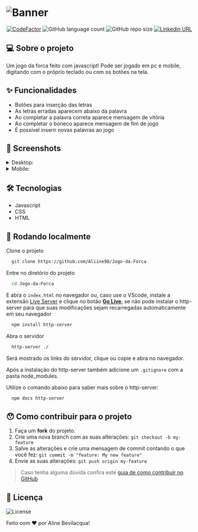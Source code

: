 # ![Banner](https://user-images.githubusercontent.com/90913523/228410057-ed0e6a62-9049-40fb-8a5d-668c903685bb.png)

<p align="center">
  <a href="https://www.codefactor.io/repository/github/aliine98/jogo-da-forca"><img src="https://www.codefactor.io/repository/github/aliine98/jogo-da-forca/badge" alt="CodeFactor" /></a>
  <img alt="GitHub language count" src="https://img.shields.io/github/languages/count/Aliine98/Jogo-da-Forca?style=flat">
  <img alt="GitHub repo size" src="https://img.shields.io/github/repo-size/Aliine98/Jogo-da-Forca?color=magenta&style=flat">
  <a href="https://www.linkedin.com/in/aline-bevilacqua/"><img alt="Linkedin URL" src="https://img.shields.io/twitter/url?label=Conecte-se comigo&logo=linkedin&style=social&url=https%3A%2F%2Fwww.linkedin.com%2Fin%2Faline-bevilacqua%2F"></a>
</p>

## 💻 Sobre o projeto

<p>Um jogo da forca feito com javascript! Pode ser jogado em pc e mobile, digitando com o próprio teclado ou com os botões na tela.</p>

## ✨ Funcionalidades

- Botões para inserção das letras
- As letras erradas aparecem abaixo da palavra
- Ao completar a palavra correta aparece mensagem de vitória
- Ao completar o boneco aparece mensagem de fim de jogo
- É possível inserir novas palavras ao jogo

## 🎨 Screenshots

<details>
  <summary>Desktop:</summary>
  <p>Início:</p>
  <img src="https://user-images.githubusercontent.com/90913523/192035986-05edb995-6054-4f55-9988-b1842bb06464.png" width="800">
  <p>Tela do jogo:</p>
  <img src="https://user-images.githubusercontent.com/90913523/192036657-0bab8ba1-0ade-4737-a450-b08cc6a4d437.png" width="800">
  <p>Vitória:</p>
  <img src="https://user-images.githubusercontent.com/90913523/192061469-e9f2c839-71ce-4061-81b9-fb433398b6f9.png" width="800">
  <p>Derrota:</p>
  <img src="https://user-images.githubusercontent.com/90913523/192075724-4381c613-96bd-4bcf-8e1f-130a1cf6d18a.png" width="800">
  <p>Nova Palavra:</p>
  <img src="https://user-images.githubusercontent.com/90913523/192052645-23026cb8-9c45-4ba9-a691-c9144eb7918d.png" width="800">
</details>
<details>
  <summary>Mobile:</summary>
  <p>Início:</p>
  <img src="https://user-images.githubusercontent.com/90913523/192054499-5b38360b-1b83-45fa-b22c-0077458b8273.png" width="300">
  <p>Tela do jogo:</p>
  <img src="https://user-images.githubusercontent.com/90913523/192061767-5a9e4ffd-5834-405e-8949-b2f765a67e62.png" width="300">
  <p>Vitória:</p>
  <img src="https://user-images.githubusercontent.com/90913523/192060643-6230eb0c-0ff3-499b-b0e7-3041ba8bc612.png" width="300">
  <p>Derrota:</p>
  <img src="https://user-images.githubusercontent.com/90913523/192075761-7f71c684-dd26-421c-a892-84e923ebdd22.png" width="300">
  <p>Nova Palavra:</p>
  <img src="https://user-images.githubusercontent.com/90913523/192060793-a7c5043b-64be-4db7-a85c-b501c0d5b504.png" width="300">
</details>

## 🛠 Tecnologias

- Javascript
- CSS
- HTML


## 🚀 Rodando localmente

Clone o projeto

```bash
  git clone https://github.com/Aliine98/Jogo-da-Forca
```

Entre no diretório do projeto

```bash
  cd Jogo-da-Forca
```

E abra o <code>index.html</code> no navegador ou, caso use o VScode, instale a extensão [Live Server](https://marketplace.visualstudio.com/items?itemName=ritwickdey.LiveServer) e clique no botão <ins><strong>Go Live</strong></ins>, se não pode instalar o http-server para que suas modificações sejam recarregadas automaticamente em seu navegador

```bash
  npm install http-server
```

Abra o servidor

```bash
  http-server ./
```

Será mostrado os links do servidor, clique ou copie e abra no navegador.

Após a instalação do http-server também adicione um <code>.gitignore</code> com a pasta node_modules.

Utilize o comando abaixo para saber mais sobre o http-server:

```bash
  npm docs http-server
```

## 😯 Como contribuir para o projeto

1. Faça um **fork** do projeto.
2. Crie uma nova branch com as suas alterações: `git checkout -b my-feature`
3. Salve as alterações e crie uma mensagem de commit contando o que você fez: `git commit -m "feature: My new feature"`
4. Envie as suas alterações: `git push origin my-feature`
> Caso tenha alguma dúvida confira este [guia de como contribuir no GitHub](https://github.com/firstcontributions/first-contributions)
## 📝 Licença

![License](https://img.shields.io/github/license/Aliine98/Jogo-da-Forca?logo=m&style=for-the-badge)

Feito com ❤️ por Aline Bevilacqua!
